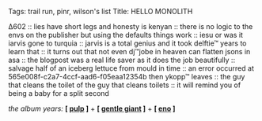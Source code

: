 Tags: trail run, pinr, wilson's list
Title: HELLO MONOLITH
  
∆602 :: lies have short legs and honesty is kenyan :: there is no logic to the envs on the publisher but using the defaults things work :: iesu or was it iarvis gone to turquia :: jarvis is a total genius and it took delftie™ years to learn that :: it turns out that not even dj™jobe in heaven can flatten jsons in asa :: the blogpost was a real life saver as it does the job beautifully :: salvage half of an iceberg lettuce from mould in time :: an error occurred at 565e008f-c2a7-4ccf-aad6-f05eaa12354b then ykopp™ leaves :: the guy that cleans the toilet of the guy that cleans toilets :: it will remind you of being a baby for a split second   
  
_the album years:_ **[ [pulp](https://rateyourmusic.com/release/album/pulp/this-is-hardcore/) ]** + **[ [gentle giant](https://rateyourmusic.com/release/album/gentle-giant/the-power-and-the-glory/) ]** + **[ [eno](https://rateyourmusic.com/release/album/eno/here-come-the-warm-jets/) ]**  

